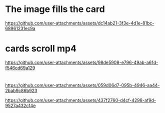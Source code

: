 # The image fills the card

https://github.com/user-attachments/assets/dc14ab21-3f3e-4d1e-81bc-68961231ec9a

# cards scroll mp4 

https://github.com/user-attachments/assets/98de5908-e796-49ab-a61d-f546cd69a129

#


https://github.com/user-attachments/assets/059d06d7-095b-4946-aa44-2bab9c86b923

https://github.com/user-attachments/assets/437f2760-d4cf-4298-af9d-9527a432c14e

